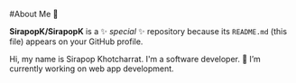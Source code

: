 #About Me 👋

**SirapopK/SirapopK** is a ✨ _special_ ✨ repository because its `README.md` (this file) appears on your GitHub profile.

Hi, my name is Sirapop Khotcharrat. I'm a software developer.
🔭 I’m currently working on web app development.

